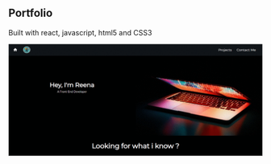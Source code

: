 ## Portfolio
Built with react, javascript, html5 and CSS3

<img src=https://github.com/reenapanwar23/portfolio/blob/gh-pages/assets/Webgif.gif alt="Draft Portfolio"/>
